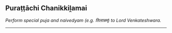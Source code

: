 ## Puraṭṭāchi Chanikkiḽamai
_Perform special puja and naivedyam (e.g. तिलान्नम्) to Lord Venkateshwara._

---
